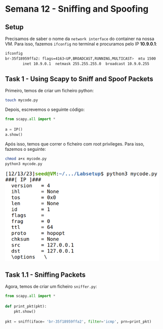 # Semana 12 - Sniffing and Spoofing

## Setup 

Precisamos de saber o nome da `network interface` do container na nossa VM. Para isso, fazemos `ifconfig` no terminal e procuramos pelo IP **10.9.0.1**:

```sh
ifconfig
br-35f18959ffa2: flags=4163<UP,BROADCAST,RUNNING,MULTICAST>  mtu 1500
        inet 10.9.0.1  netmask 255.255.255.0  broadcast 10.9.0.255
```

## Task 1 - Using Scapy to Sniff and Spoof Packets

Primeiro, temos de criar um ficheiro python:

```sh
touch mycode.py
```

Depois, escrevemos o seguinte código:

```py
from scapy.all import * 

a = IP()
a.show()
```

Após isso, temos que correr o ficheiro com root privileges. Para isso, fazemos o seguinte:

```sh
chmod a+x mycode.py
python3 mycode.py
```

![image](images/task1IP.png)

## Task 1.1 - Sniffing Packets

Agora, temos de criar um ficheiro `sniffer.py`:

```py
from scapy.all import *

def print_pkt(pkt):
	pkt.show()

pkt = sniff(iface= 'br-35f18959ffa2', filter='icmp', prn=print_pkt)
```
